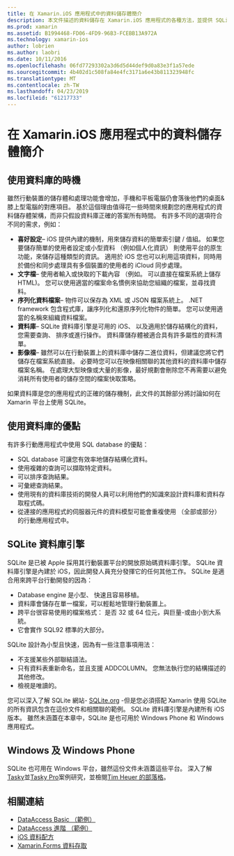 ```yaml
---
title: 在 Xamarin.iOS 應用程式中的資料儲存體簡介
description: 本文件描述的資料儲存在 Xamarin.iOS 應用程式的各種方法，並提供 SQLite 的優點有關的特定資訊。
ms.prod: xamarin
ms.assetid: B1994468-FD06-4FD9-96B3-FCEBB13A972A
ms.technology: xamarin-ios
author: lobrien
ms.author: laobri
ms.date: 10/11/2016
ms.openlocfilehash: 06fd77293302a3d6d5d44def9d0a83e3f1a57ede
ms.sourcegitcommit: 4b402d1c508fa84e4fc3171a6e43b811323948fc
ms.translationtype: MT
ms.contentlocale: zh-TW
ms.lasthandoff: 04/23/2019
ms.locfileid: "61217733"
---
```

# <a name="introduction-to-data-storage-in-xamarinios-apps"></a>在 Xamarin.iOS 應用程式中的資料儲存體簡介

## <a name="when-to-use-a-database"></a>使用資料庫的時機

雖然行動裝置的儲存體和處理功能會增加，手機和平板電腦仍會落後他們的桌面&amp;膝上型電腦的對應項目。 基於這個理由值得花一些時間來規劃您的應用程式的資料儲存體架構，而非只假設資料庫正確的答案所有時間。 有許多不同的選項符合不同的需求，例如：

-  **喜好設定**– iOS 提供內建的機制，用來儲存資料的簡單索引鍵 / 值組。 如果您要儲存簡單的使用者設定或小型資料 （例如個人化資訊） 則使用平台的原生功能，來儲存這種類型的資訊。 適用於 iOS 您也可以利用這項資料，同時用於備份和同步處理具有多個裝置的使用者的 iCloud 同步處理。
-  **文字檔**– 使用者輸入或快取的下載內容 （例如。 可以直接在檔案系統上儲存 HTML)。 您可以使用適當的檔案命名慣例來協助您組織的檔案，並尋找資料。
-  **序列化資料檔案**– 物件可以保存為 XML 或 JSON 檔案系統上。 .NET framework 包含程式庫，讓序列化和還原序列化物件的簡單。 您可以使用適當的名稱來組織資料檔案。
-  **資料庫**– SQLite 資料庫引擎是可用的 iOS、 以及適用於儲存結構化的資料，您需要查詢、 排序或進行操作。 資料庫儲存體被適合具有許多屬性的資料清單。
-  **影像檔**– 雖然可以在行動裝置上的資料庫中儲存二進位資料，但建議您將它們儲存在檔案系統直接。 必要時您可以在映像相關聯的其他資料的資料庫中儲存檔案名稱。 在處理大型映像或大量的影像，最好規劃會刪除您不再需要以避免消耗所有使用者的儲存空間的檔案快取策略。


如果資料庫是您的應用程式的正確的儲存機制，此文件的其餘部分將討論如何在 Xamarin 平台上使用 SQLite。

## <a name="advantages-of-using-a-database"></a>使用資料庫的優點

有許多行動應用程式中使用 SQL database 的優點：

-  SQL database 可讓您有效率地儲存結構化資料。
-  使用複雜的查詢可以擷取特定資料。
-  可以排序查詢結果。
-  可彙總查詢結果。
-  使用現有的資料庫技術的開發人員可以利用他們的知識來設計資料庫和資料存取程式碼。
-  從連接的應用程式的伺服器元件的資料模型可能會重複使用 （全部或部分） 的行動應用程式中。


## <a name="sqlite-database-engine"></a>SQLite 資料庫引擎

SQLite 是已被 Apple 採用其行動裝置平台的開放原始碼資料庫引擎。 SQLite 資料庫引擎是內建於 iOS，因此開發人員充分發揮它的任何其他工作。 SQLite 是適合用來跨平台行動開發的因為：

-  Database engine 是小型、 快速且容易移植。
-  資料庫會儲存在單一檔案，可以輕鬆地管理行動裝置上。
-  跨平台很容易使用的檔案格式： 是否 32 或 64 位元，與巨量-或由小到大系統。
-  它會實作 SQL92 標準的大部分。


SQLite 設計為小型且快速，因為有一些注意事項用法：

-  不支援某些外部聯結語法。
-  只有資料表重新命名，並且支援 ADDCOLUMN。 您無法執行您的結構描述的其他修改。
-  檢視是唯讀的。


您可以深入了解 SQLite 網站- [SQLite.org](http://SQLite.org) -但是您必須搭配 Xamarin 使用 SQLite 的所有資訊包含在這份文件和相關聯的範例。 SQLite 資料庫引擎是內建所有 iOS 版本。
雖然未涵蓋在本章中，SQLite 是也可用於 Windows Phone 和 Windows 應用程式。

## <a name="windows-and-windows-phone"></a>Windows 及 Windows Phone

SQLite 也可用在 Windows 平台，雖然這份文件未涵蓋這些平台。
深入了解[Tasky](~/cross-platform/app-fundamentals/building-cross-platform-applications/case-study-tasky.md)並[Tasky Pro](http://docs.xamarin.com/guides/cross-platform/application_fundamentals/building_cross_platform_applications/case_study%3A_tasky)案例研究，並檢閱[Tim Heuer 的部落格](http://timheuer.com/blog/archive/2012/06/28/seeding-your-metro-style-app-with-sqlite-database.aspx)。



## <a name="related-links"></a>相關連結

- [DataAccess Basic （範例）](https://github.com/xamarin/mobile-samples/tree/master/DataAccess/Basic)
- [DataAccess 進階 （範例）](https://github.com/xamarin/mobile-samples/tree/master/DataAccess/Advanced)
- [iOS 資料配方](https://github.com/xamarin/recipes/tree/master/Recipes/ios/data/sqlite)
- [Xamarin.Forms 資料存取](~/xamarin-forms/app-fundamentals/databases.md)
